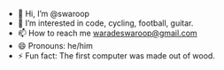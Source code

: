 - 👋 Hi, I’m @swaroop
- 👀 I’m interested in code, cycling, football, guitar. 
- 📫 How to reach me waradeswaroop@gmail.com
- 😄 Pronouns: he/him
- ⚡ Fun fact: The first computer was made out of wood.
